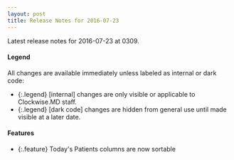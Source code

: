 ```yaml
---
layout: post
title: Release Notes for 2016-07-23
---
```


Latest release notes for 2016-07-23 at 0309.

<div class='legend' markdown='1'>

#### Legend

All changes are available immediately unless labeled as internal or dark code:

- {:.legend} [internal] changes are only visible or applicable to Clockwise.MD staff.
- {:.legend} [dark code] changes are hidden from general use until made visible at a later date.

</div>

<div class='features' markdown='1'>

#### Features

- {:.feature} Today's Patients columns are now sortable

</div>

